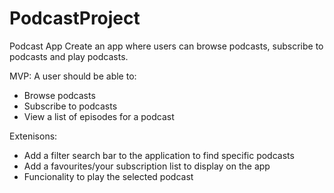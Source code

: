 # PodcastProject

Podcast App
Create an app where users can browse podcasts, subscribe to podcasts and play podcasts.

MVP:
A user should be able to:
* Browse podcasts
* Subscribe to podcasts
* View a list of episodes for a podcast

Extenisons:
* Add a filter search bar to the application to find specific podcasts 
* Add a favourites/your subscription list to display on the app
* Funcionality to play the selected podcast


